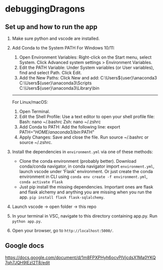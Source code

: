 # debuggingDragons

## Set up and how to run the app

1. Make sure python and vscode are installed.
2. Add Conda to the System PATH
      For Windows 10/11:
      1. Open Environment Variables:
         Right-click on the Start menu, select System.
         Click Advanced system settings > Environment Variables.
      2. Edit the PATH Variable:
      Under System variables (or User variables), find and select Path.
      Click Edit.
      3. Add the New Paths:
      Click New and add:
         C:\Users\${user}\anaconda3
         C:\Users\${user}\anaconda3\Scripts
         C:\Users\${user}\anaconda3\Library\bin
      --------------------------------------------------------   
      For Linux/macOS:
      1. Open Terminal.
      2. Edit the Shell Profile:
      Use a text editor to open your shell profile file:
         Bash: nano ~/.bashrc
         Zsh: nano ~/.zshrc
      3. Add Conda to PATH:
      Add the following line:
         export PATH="$HOME/anaconda3/bin:$PATH"
      4. Apply Changes:
      Save and close the file.
      Run source ~/.bashrc or source ~/.zshrc.

3. Install the dependencies in `environment.yml` via one of these methods:
   - Clone the conda environment (probably better). Download conda/conda navigator, in conda navigator import `environment.yml`, launch vscode under 'Flask' environment. Or just create the conda environment in CLI using `conda env create -f environment.yml`, `conda activate Flask`
   - Just pip install the missing dependencies. Important ones are flask and flask alchemy and anything you are missing when you run the app. `pip install flask flask-sqlalchemy`.
4. Launch vscode -> open folder -> this repo
5. In your terminal in VSC, navigate to this directory containing app.py. Run `python app.py`.
6. Open your browser, go to `http://localhost:5000/`.

## Google docs

https://docs.google.com/document/d/1m8FPXPHyh6ocvPlVjcdsX1Ma0YKQ7qh7JQH9lEzI2T8/edit
